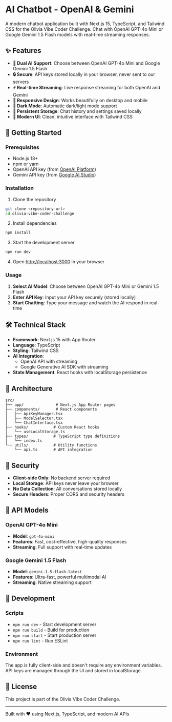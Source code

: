 # AI Chatbot - OpenAI & Gemini

A modern chatbot application built with Next.js 15, TypeScript, and Tailwind CSS for the Olivia Vibe Coder Challenge. Chat with OpenAI GPT-4o Mini or Google Gemini 1.5 Flash models with real-time streaming responses.

## ✨ Features

- **🤖 Dual AI Support**: Choose between OpenAI GPT-4o Mini and Google Gemini 1.5 Flash
- **🔒 Secure**: API keys stored locally in your browser, never sent to our servers
- **⚡ Real-time Streaming**: Live response streaming for both OpenAI and Gemini
- **📱 Responsive Design**: Works beautifully on desktop and mobile
- **🌙 Dark Mode**: Automatic dark/light mode support
- **💾 Persistent Storage**: Chat history and settings saved locally
- **🎨 Modern UI**: Clean, intuitive interface with Tailwind CSS

## 🚀 Getting Started

### Prerequisites

- Node.js 18+ 
- npm or yarn
- OpenAI API key (from [OpenAI Platform](https://platform.openai.com/api-keys))
- Gemini API key (from [Google AI Studio](https://makersuite.google.com/app/apikey))

### Installation

1. Clone the repository
```bash
git clone <repository-url>
cd olivia-vibe-coder-challenge
```

2. Install dependencies
```bash
npm install
```

3. Start the development server
```bash
npm run dev
```

4. Open [http://localhost:3000](http://localhost:3000) in your browser

### Usage

1. **Select AI Model**: Choose between OpenAI GPT-4o Mini or Gemini 1.5 Flash
2. **Enter API Key**: Input your API key securely (stored locally)
3. **Start Chatting**: Type your message and watch the AI respond in real-time

## 🛠️ Technical Stack

- **Framework**: Next.js 15 with App Router
- **Language**: TypeScript
- **Styling**: Tailwind CSS
- **AI Integration**: 
  - OpenAI API with streaming
  - Google Generative AI SDK with streaming
- **State Management**: React hooks with localStorage persistence

## 🔧 Architecture

```
src/
├── app/              # Next.js App Router pages
├── components/       # React components
│   ├── ApiKeyManager.tsx
│   ├── ModelSelector.tsx
│   └── ChatInterface.tsx
├── hooks/           # Custom React hooks
│   └── useLocalStorage.ts
├── types/           # TypeScript type definitions
│   └── index.ts
└── utils/           # Utility functions
    └── api.ts       # API integration
```

## 🔐 Security

- **Client-side Only**: No backend server required
- **Local Storage**: API keys never leave your browser
- **No Data Collection**: All conversations stored locally
- **Secure Headers**: Proper CORS and security headers

## 🎯 API Models

### OpenAI GPT-4o Mini
- **Model**: `gpt-4o-mini`
- **Features**: Fast, cost-effective, high-quality responses
- **Streaming**: Full support with real-time updates

### Google Gemini 1.5 Flash
- **Model**: `gemini-1.5-flash-latest`
- **Features**: Ultra-fast, powerful multimodal AI
- **Streaming**: Native streaming support

## 🚀 Development

### Scripts

- `npm run dev` - Start development server
- `npm run build` - Build for production
- `npm run start` - Start production server
- `npm run lint` - Run ESLint

### Environment

The app is fully client-side and doesn't require any environment variables. API keys are managed through the UI and stored in localStorage.

## 📝 License

This project is part of the Olivia Vibe Coder Challenge.

---

Built with ❤️ using Next.js, TypeScript, and modern AI APIs
